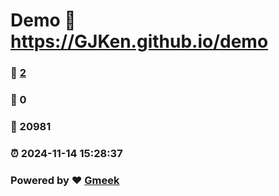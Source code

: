 # Demo :link: https://GJKen.github.io/demo 
### :page_facing_up: [2](https://GJKen.github.io/demo/tag.html) 
### :speech_balloon: 0 
### :hibiscus: 20981 
### :alarm_clock: 2024-11-14 15:28:37 
### Powered by :heart: [Gmeek](https://github.com/Meekdai/Gmeek)
